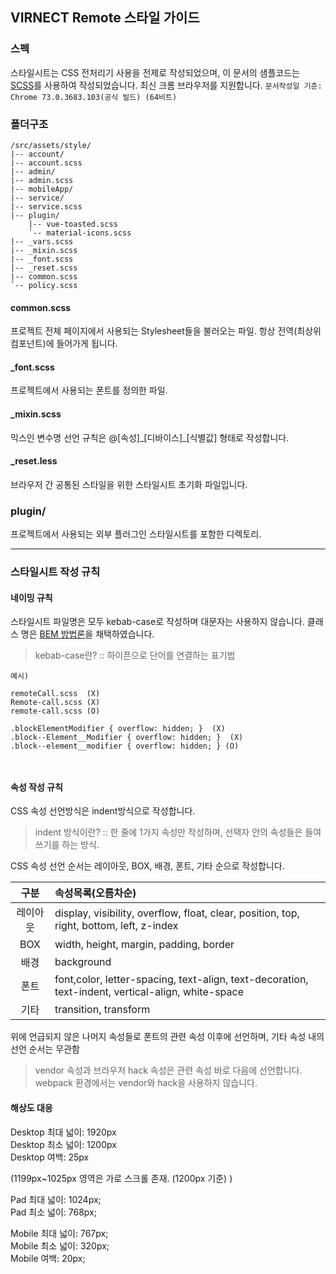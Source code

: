 ## VIRNECT Remote 스타일 가이드
### 스펙 
 
스타일시트는 CSS 전처리기 사용을 전제로 작성되었으며, 
이 문서의 샘플코드는 [SCSS](https://sass-lang.com/)를 사용하여 작성되었습니다. 
최신 크롬 브라우저를 지원합니다. `문서작성일 기준: Chrome 73.0.3683.103(공식 빌드) (64비트)`
 
### 폴더구조

```
/src/assets/style/
|-- account/
|-- account.scss
|-- admin/
|-- admin.scss
|-- mobileApp/
|-- service/
|-- service.scss
|-- plugin/
    |-- vue-toasted.scss
    `-- material-icons.scss
|-- _vars.scss
|-- _mixin.scss
|-- _font.scss
|-- _reset.scss
|-- common.scss
`-- policy.scss

```

#### common.scss 
프로젝트 전체 페이지에서 사용되는 Stylesheet들을 불러오는 파일. 
항상 전역(최상위 컴포넌트)에 들어가게 됩니다. 
 
 
#### _font.scss 
프로젝트에서 사용되는 폰트를 정의한 파일. 

 
#### _mixin.scss 
믹스인 변수명 선언 규칙은 @[속성]\_[디바이스]_[식별값] 형태로 작성합니다. 
 
 
#### _reset.less 
브라우저 간 공통된 스타일을 위한 스타일시트 초기화 파일입니다. 

### plugin/
프로젝트에서 사용되는 외부 플러그인 스타일시트를 포함한 디렉토리.  
 
___

### 스타일시트 작성 규칙 
 
 
#### 네이밍 규칙 
 
스타일시트 파일명은 모두 kebab-case로 작성하며 대문자는 사용하지 않습니다. 
클래스 명은 [BEM 방법론](http://getbem.com/naming/)을 채택하였습니다.

 
> kebab-case란? :: 하이픈으로 단어를 연결하는 표기법 
 
``` 
예시) 
 
remoteCall.scss  (X) 
Remote-call.scss (X) 
remote-call.scss (O) 
 
.blockElementModifier { overflow: hidden; }  (X) 
.block--Element__Modifier { overflow: hidden; }  (X) 
.block--element__modifier { overflow: hidden; } (O) 

 
``` 
 
 
#### 속성 작성 규칙 
 
CSS 속성 선언방식은 indent방식으로 작성합니다. 
 
> indent 방식이란? :: 한 줄에 1가지 속성만 작성하며, 선택자 안의 속성들은 들여쓰기를 하는 방식. 
 
CSS 속성 선언 순서는 레이아웃, BOX, 배경, 폰트, 기타 순으로 작성합니다. 
 
|  구분  | 속성목록(오름차순) |
| :----: | :----------------- |
| 레이아웃 	| display, visibility, overflow, float, clear, position, top, right, bottom, left, z-index 	|
| BOX 	| width, height, margin, padding, border 	|
| 배경 	| background 	|
| 폰트 	| font,color, letter-spacing, text-align, text-decoration, text-indent, vertical-align, white-space 	|
| 기타 	| transition, transform 	|
위에 언급되지 않은 나머지 속성들로 폰트의 관련 속성 이후에 선언하며, 기타 속성 내의 선언 순서는 무관함 
 
> vendor 속성과 브라우저 hack 속성은 관련 속성 바로 다음에 선언합니다.
> webpack 환경에서는 vendor와 hack을 사용하지 않습니다.

#### 해상도 대응

Desktop 최대 넓이: 1920px\
Desktop 최소 넓이: 1200px\
Desktop 여백: 25px
 
(1199px~1025px 영역은 가로 스크롤 존재. (1200px 기준) )
 
Pad 최대 넓이: 1024px;\
Pad 최소 넓이: 768px;
 
Mobile 최대 넓이: 767px;\
Mobile 최소 넓이: 320px;\
Mobile 여백: 20px;